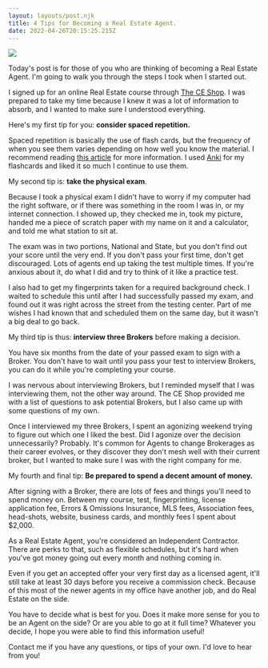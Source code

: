 ```yaml
---
layout: layouts/post.njk
title: 4 Tips for Becoming a Real Estate Agent.
date: 2022-04-26T20:15:25.215Z
---
```

![](/images/4-tips-for-becoming-a-real-estate-agent.png)

Today's post is for those of you who are thinking of becoming a Real Estate Agent. I'm going to walk you through the steps I took when I started out.

I signed up for an online Real Estate course through [The CE Shop](https://www.theceshop.com/). I was prepared to take my time because I knew it was a lot of information to absorb, and I wanted to make sure I understood everything.

Here's my first tip for you: **consider spaced repetition.**

Spaced repetition is basically the use of flash cards, but the frequency of when you see them varies depending on how well you know the material. I recommend reading [this article](https://ncase.me/remember/) for more information. I used [Anki](https://apps.ankiweb.net/) for my flashcards and liked it so much I continue to use them.

My second tip is: **take the physical exam**.

Because I took a physical exam I didn't have to worry if my computer had the right software, or if there was something in the room I was in, or my internet connection. I showed up, they checked me in, took my picture, handed me a piece of scratch paper with my name on it and a calculator, and told me what station to sit at.

The exam was in two portions, National and State, but you don't find out your score until the very end. If you don't pass your first time, don't get discouraged. Lots of agents end up taking the test multiple times. If you're anxious about it, do what I did and try to think of it like a practice test. 

I also had to get my fingerprints taken for a required background check. I waited to schedule this until after I had successfully passed my exam, and found out it was right across the street from the testing center. Part of me wishes I had known that and scheduled them on the same day, but it wasn't a big deal to go back.

My third tip is thus: **interview three Brokers** before making a decision. 

You have six months from the date of your passed exam to sign with a Broker. You don't have to wait until you pass your test to interview Brokers, you can do it while you're completing your course.

I was nervous about interviewing Brokers, but I reminded myself that I was interviewing them, not the other way around. The CE Shop provided me with a list of questions to ask potential Brokers, but I also came up with some questions of my own. 

Once I interviewed my three Brokers, I spent an agonizing weekend trying to figure out which one I liked the best. Did I agonize over the decision unnecessarily? Probably. It's common for Agents to change Brokerages as their career evolves, or they discover they don't mesh well with their current broker, but I wanted to make sure I was with the right company for me.

My fourth and final tip: **Be prepared to spend a decent amount of money.**

After signing with a Broker, there are lots of fees and things you'll need to spend money on. Between my course, test, fingerprinting, license application fee, Errors & Omissions Insurance, MLS fees, Association fees, head-shots, website, business cards, and monthly fees I spent about $2,000. 

As a Real Estate Agent, you're considered an Independent Contractor. There are perks to that, such as flexible schedules, but it's hard when you've got money going out every month and nothing coming in. 

Even if you get an accepted offer your very first day as a licensed agent, it'll still take at least 30 days before you receive a commission check. Because of this most of the newer agents in my office have another job, and do Real Estate on the side.

You have to decide what is best for you. Does it make more sense for you to be an Agent on the side? Or are you able to go at it full time? Whatever you decide, I hope you were able to find this information useful!

Contact me if you have any questions, or tips of your own. I'd love to hear from you!
